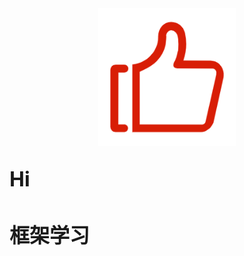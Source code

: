 <div align=center><img src="./img/admire.png" width=220/></div>

</br>

<font size=6 style="font-weight:bold;">Hi</font>

</br>

<font size=6 style="font-weight:bold;">框架学习</font>

</br>


